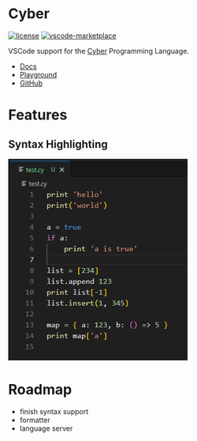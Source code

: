 # Cyber 

[![license](https://img.shields.io/pypi/l/cyberlang.svg)](./LICENSE)
[![vscode-marketplace](https://img.shields.io/visual-studio-marketplace/v/DaelonSuzuka.cyber)](https://marketplace.visualstudio.com/items?itemName=DaelonSuzuka.cyber)


VSCode support for the [Cyber](https://cyberscript.dev/) Programming Language.

- [Docs](https://fubark.github.io/cyber/)
- [Playground](https://cyberscript.dev/play.html)
- [GitHub](https://github.com/fubark/cyber)

# Features

## Syntax Highlighting
![Basic syntax highlighting](img/highlighting.png)



# Roadmap

- finish syntax support
- formatter
- language server